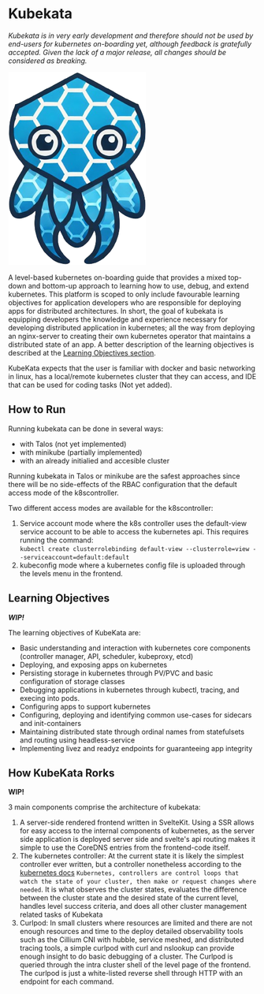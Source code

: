 

# Kubekata
*Kubekata is in very early development and therefore should not be used by end-users for kubernetes on-boarding yet, although feedback is gratefully accepted. Given the lack of a major release, all changes should be considered as breaking.*


![KubeCuddle](https://raw.githubusercontent.com/OthelloEngineer/kubekata/refs/heads/main/frontend/src/lib/icons/kubecuddle.png)

A level-based kubernetes on-boarding guide that provides a mixed top-down and bottom-up approach to learning how to use, debug, and extend kubernetes. This platform is scoped to only include favourable learning objectives for application developers who are responsible for deploying apps for distributed architectures. In short, the goal of kubekata is equipping developers the knowledge and experience necessary for developing distributed application in kubernetes; all the way from deploying an nginx-server to creating their own kubernetes operator that maintains a distributed state of an app. A better description of the learning objectives is described at the [Learning Objectives section](#learning-Objectives).

KubeKata expects that the user is familiar with docker and basic networking in linux, has a local/remote kubernetes cluster that they can access, and IDE that can be used for coding tasks (Not yet added). 

## How to Run

Running kubekata can be done in several ways:
- with Talos (not yet implemented)
- with minikube (partially implemented)
- with an already initialied and accesible cluster

Running kubekata in Talos or minikube are the safest approaches since there will be no side-effects of the RBAC configuration that the default access mode of the k8scontroller.

Two different access modes are available for the k8scontroller:
1. Service account mode where the k8s controller uses the default-view service account to be able to access the kubernetes api. 
This requires running the command:  <br>
`kubectl create clusterrolebinding default-view --clusterrole=view --serviceaccount=default:default` 
2. kubeconfig mode where a kubernetes config file is uploaded through the levels menu in the frontend. 

## Learning Objectives
***WIP!***

The learning objectives of KubeKata are:
- Basic understanding and interaction with kubernetes core components (controller manager, API, scheduler, kubeproxy, etcd)
- Deploying, and exposing apps on kubernetes
- Persisting storage in kubernetes through PV/PVC and basic configuration of storage classes
- Debugging applications in kubernetes through kubectl, tracing, and execing into pods. 
- Configuring apps to support kubernetes
- Configuring, deploying and identifying common use-cases for sidecars and init-containers
- Maintaining distributed state through ordinal names from statefulsets and routing using headless-service
- Implementing livez and readyz endpoints for guaranteeing app integrity

## How KubeKata Rorks
**WIP!**

3 main components comprise the architecture of kubekata:
1. A server-side rendered frontend written in SvelteKit. Using a SSR allows for easy access to the internal components of kubernetes, as the server side application is deployed server side and svelte's api routing makes it simple to use the CoreDNS entries from the frontend-code itself. 
2. The kubernetes controller: At the current state it is likely the simplest controller ever written, but a controller nonetheless according to the [kubernetes docs](https://kubernetes.io/docs/concepts/architecture/controller/) `Kubernetes, controllers are control loops that watch the state of your cluster, then make or request changes where needed`. It is what observes the cluster states, evaluates the difference between the cluster state and the desired state of the current level, handles level success criteria, and does all other cluster management related tasks of Kubekata  
3. Curlpod: In small clusters where resources are limited and there are not enough resources and time to the deploy detailed observability tools such as the Cillium CNI with hubble, service meshed, and distributed tracing tools, a simple curlpod with curl and nslookup can provide enough insight to do basic debugging of a cluster. The Curlpod is queried through the intra cluster shell of the level page of the frontend. The curlpod is just a white-listed reverse shell through HTTP with an endpoint for each command. 

